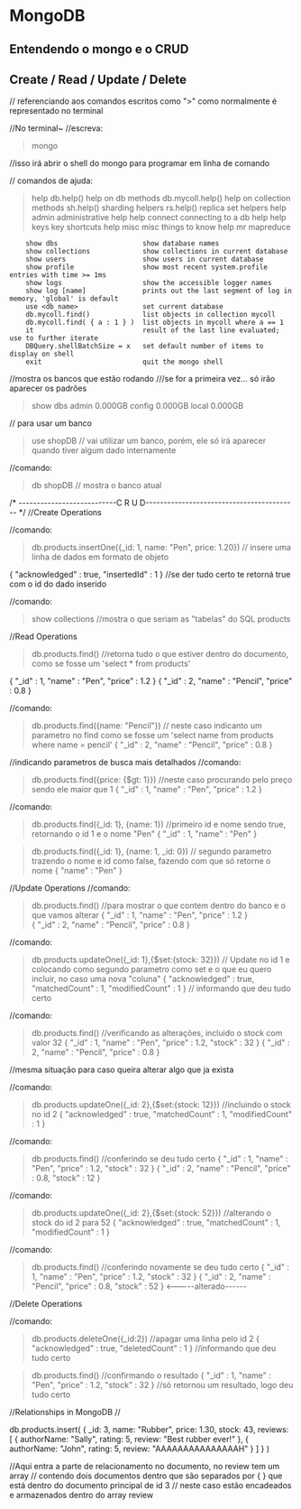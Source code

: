 # MongoDB
## Entendendo o mongo e o CRUD

## Create / Read / Update / Delete


// referenciando aos comandos escritos como ">" como normalmente é representado no terminal

//No terminal~
//escreva:

> mongo

//isso irá abrir o shell do mongo para programar em linha de comando

// comandos de ajuda:
>help
        db.help()                    help on db methods
        db.mycoll.help()             help on collection methods
        sh.help()                    sharding helpers
        rs.help()                    replica set helpers
        help admin                   administrative help
        help connect                 connecting to a db help
        help keys                    key shortcuts
        help misc                    misc things to know
        help mr                      mapreduce

        show dbs                     show database names
        show collections             show collections in current database
        show users                   show users in current database
        show profile                 show most recent system.profile entries with time >= 1ms
        show logs                    show the accessible logger names
        show log [name]              prints out the last segment of log in memory, 'global' is default
        use <db_name>                set current database
        db.mycoll.find()             list objects in collection mycoll
        db.mycoll.find( { a : 1 } )  list objects in mycoll where a == 1
        it                           result of the last line evaluated; use to further iterate
        DBQuery.shellBatchSize = x   set default number of items to display on shell
        exit                         quit the mongo shell



//mostra os bancos que estão rodando
///se for a primeira vez... só irão aparecer os padrões
>show dbs
admin   0.000GB
config  0.000GB
local   0.000GB

// para usar um banco

>use shopDB
// vai utilizar um banco, porém, ele só irá aparecer quando tiver algum dado internamente

//comando:
>db
shopDB
// mostra o banco atual


/* ---------------------------C R U D------------------------------------------ */
//Create Operations

//comando:
>db.products.insertOne({_id: 1, name: "Pen", price: 1.20}) // insere uma linha de dados em formato de objeto

{ "acknowledged" : true, "insertedId" : 1 } //se der tudo certo te retorná true com o id do dado inserido

//comando:
>show collections   //mostra o que seriam as "tabelas" do SQL
products


//Read Operations
> db.products.find() //retorna tudo o que estiver dentro do documento, como se fosse um 'select * from products'

{ "_id" : 1, "name" : "Pen", "price" : 1.2 }
{ "_id" : 2, "name" : "Pencil", "price" : 0.8 }

//comando:
> db.products.find({name: "Pencil"}) // neste caso indicanto um parametro no find como se fosse um 'select name from products where name = pencil'
{ "_id" : 2, "name" : "Pencil", "price" : 0.8 }

//indicando parametros de busca mais detalhados
//comando:

> db.products.find({price: {$gt: 1}}) //neste caso procurando pelo preço sendo ele maior que 1
{ "_id" : 1, "name" : "Pen", "price" : 1.2 } 


//comando:
> db.products.find({_id: 1}, {name: 1}) //primeiro id e nome sendo true, retornando o id 1 e o nome "Pen"
{ "_id" : 1, "name" : "Pen" }

> db.products.find({_id: 1}, {name: 1, _id: 0}) // segundo parametro trazendo o nome e id como false, fazendo com que só retorne o nome
{ "name" : "Pen" }



//Update Operations
//comando:
> db.products.find() //para mostrar o que contem dentro do banco e o que vamos alterar
{ "_id" : 1, "name" : "Pen", "price" : 1.2 }   
{ "_id" : 2, "name" : "Pencil", "price" : 0.8 }

//comando:
> db.products.updateOne({_id: 1},{$set:{stock: 32}}) // Update no id 1 e colocando como segundo parametro como set e o que eu quero incluir, no caso uma nova "coluna"
{ "acknowledged" : true, "matchedCount" : 1, "modifiedCount" : 1 } // informando que deu tudo certo

//comando:
> db.products.find() //verificando as alterações, incluido o stock com valor 32
{ "_id" : 1, "name" : "Pen", "price" : 1.2, "stock" : 32 }
{ "_id" : 2, "name" : "Pencil", "price" : 0.8 }


//mesma situação para caso queira alterar algo que ja exista

//comando:
> db.products.updateOne({_id: 2},{$set:{stock: 12}})  //incluindo o stock no id 2
{ "acknowledged" : true, "matchedCount" : 1, "modifiedCount" : 1 }

//comando:
> db.products.find() //conferindo se deu tudo certo
{ "_id" : 1, "name" : "Pen", "price" : 1.2, "stock" : 32 }
{ "_id" : 2, "name" : "Pencil", "price" : 0.8, "stock" : 12 }

//comando:
> db.products.updateOne({_id: 2},{$set:{stock: 52}}) //alterando o stock do id 2 para 52 
{ "acknowledged" : true, "matchedCount" : 1, "modifiedCount" : 1 }

//comando:
> db.products.find() //conferindo novamente se deu tudo certo
{ "_id" : 1, "name" : "Pen", "price" : 1.2, "stock" : 32 }
{ "_id" : 2, "name" : "Pencil", "price" : 0.8, "stock" : 52 } <-----alterado------



//Delete Operations

//comando:
> db.products.deleteOne({_id:2}) //apagar uma linha pelo id 2
{ "acknowledged" : true, "deletedCount" : 1 } //informando que deu tudo certo

> db.products.find() //confirmando o resultado
{ "_id" : 1, "name" : "Pen", "price" : 1.2, "stock" : 32 } //só retornou um resultado, logo deu tudo certo


//Relationships in MongoDB
//

db.products.insert(
        {
        _id: 3,
        name: "Rubber",
        price: 1.30,
        stock: 43,
        reviews: [
                {
                        authorName: "Sally",
                        rating: 5,
                        review: "Best rubber ever!"
                },
                {
                        authorName: "John",
                        rating: 5,
                        review: "AAAAAAAAAAAAAAAH"
                }
                ]
        }
)

//Aqui entra a parte de relacionamento no documento, no review tem um array
// contendo dois documentos dentro que são separados por { } que está dentro do documento principal de id 3
// neste caso estão encadeados e armazenados dentro do array review
